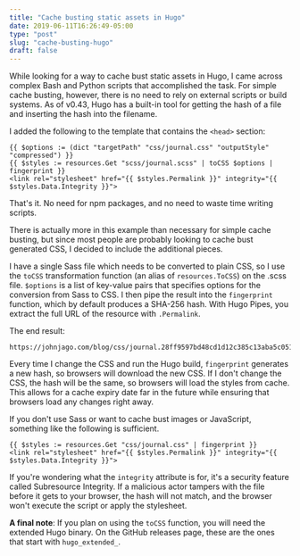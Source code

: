 ```yaml
---
title: "Cache busting static assets in Hugo"
date: 2019-06-11T16:26:49-05:00
type: "post"
slug: "cache-busting-hugo"
draft: false
---
```


While looking for a way to cache bust static assets in Hugo, I came across
complex Bash and Python scripts that accomplished the task. For simple cache
busting, however, there is no need to rely on external scripts or build
systems. As of v0.43, Hugo has a built-in tool for getting the hash of a file
and inserting the hash into the filename.

I added the following to the template that contains the `<head>` section:

```
{{ $options := (dict "targetPath" "css/journal.css" "outputStyle" "compressed") }}
{{ $styles := resources.Get "scss/journal.scss" | toCSS $options | fingerprint }}
<link rel="stylesheet" href="{{ $styles.Permalink }}" integrity="{{ $styles.Data.Integrity }}">
```

That's it. No need for npm packages, and no need to waste time writing scripts.

There is actually more in this example than necessary for simple cache busting,
but since most people are probably looking to cache bust generated CSS, I
decided to include the additional pieces.

I have a single Sass file which needs to be converted to plain CSS, so I use
the `toCSS` transformation function (an alias of `resources.ToCSS`) on the .scss
file. `$options` is a list of key-value pairs that specifies options for the
conversion from Sass to CSS. I then pipe the result into the `fingerprint`
function, which by default produces a SHA-256 hash. With Hugo Pipes, you
extract the full URL of the resource with `.Permalink`.

The end result:

```
https://johnjago.com/blog/css/journal.28ff9597bd48cd1d12c385c13aba5c051f64fd0251790ce49bb49e8911e9f79d.css
```

Every time I change the CSS and run the Hugo build, `fingerprint` generates a
new hash, so browsers will download the new CSS. If I don't change the CSS,
the hash will be the same, so browsers will load the styles from cache.
This allows for a cache expiry date far in the future while ensuring that
browsers load any changes right away.

If you don't use Sass or want to cache bust images or JavaScript, something like
the following is sufficient.

```
{{ $styles := resources.Get "css/journal.css" | fingerprint }}
<link rel="stylesheet" href="{{ $styles.Permalink }}" integrity="{{ $styles.Data.Integrity }}">
```

If you're wondering what the `integrity` attribute is for, it's a security
feature called Subresource Integrity. If a malicious actor tampers with the
file before it gets to your browser, the hash will not match, and the browser
won't execute the script or apply the stylesheet.

**A final note**: If you plan on using the `toCSS` function, you will need
the extended Hugo binary. On the GitHub releases page, these are the ones that
start with `hugo_extended_`.

